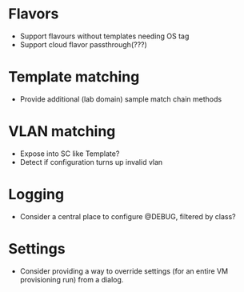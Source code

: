 # Flavors
* Support flavours without templates needing OS tag
* Support cloud flavor passthrough(???)
  
# Template matching
* Provide additional (lab domain) sample match chain methods

# VLAN matching
* Expose into SC like Template?
* Detect if configuration turns up invalid vlan 
  
# Logging
* Consider a central place to configure @DEBUG, filtered by class?  

# Settings
* Consider providing a way to override settings (for an entire VM provisioning run)
  from a dialog.